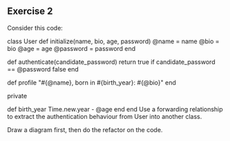 ## Exercise 2
Consider this code:

class User
  def initialize(name, bio, age, password)
    @name = name
    @bio = bio
    @age = age
    @password = password
  end

  def authenticate(candidate_password)
    return true if candidate_password == @password
    false
  end

  def profile
    "#{@name}, born in #{birth_year}: #{@bio}"
  end

  private

  def birth_year
    Time.new.year - @age
  end
end
Use a forwarding relationship to extract the authentication behaviour from User into another class.

Draw a diagram first, then do the refactor on the code.
